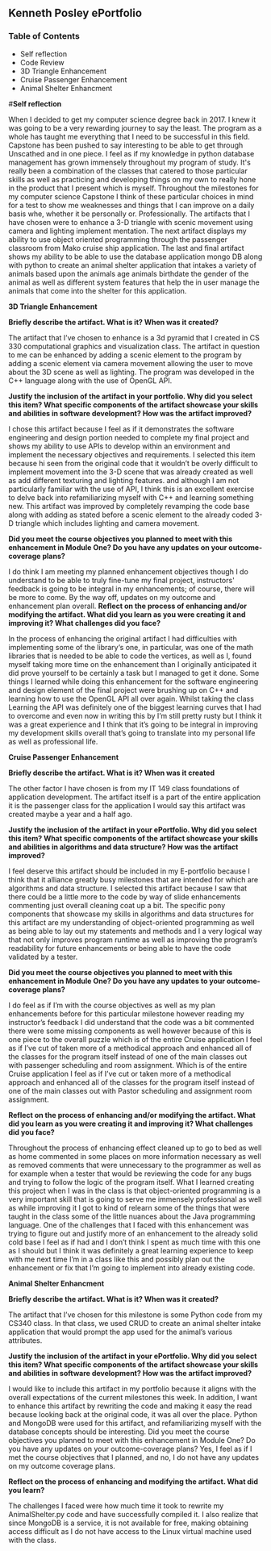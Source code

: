 ## Kenneth Posley ePortfolio

### Table of Contents

- Self reflection
- Code Review
- 3D Triangle Enhancement
- Cruise Passenger Enhancement
- Animal Shelter Enhancment

#**Self reflection**
 
 
 When I decided to get my computer science degree back in 2017. I knew it was going to be a very rewarding journey to say the least. The program as a whole has taught me everything that I need to be successful in this field. Capstone has been pushed to say interesting to be able to get through Unscathed and in one piece. I feel as if my knowledge in python database management has grown immensely throughout my program of study. It's really been a combination of the classes that catered to those particular skills as well as practicing and developing things on my own to really hone in the product that I present which is myself. Throughout the milestones for my computer science Capstone I think of these particular choices in mind for a test to show me weaknesses and things that I can improve on a daily basis whe, whether it be personally or. Professionally. The artifacts that I have chosen were to enhance a 3-D triangle with scenic movement using camera and lighting implement mentation. The next artifact displays my ability to use object oriented programming through the passenger classroom from Mako cruise ship application. The last and final artifact shows my ability to be able to use the database application mongo DB along with python to create an animal shelter application that intakes a variety of animals based upon the animals age animals birthdate the gender of the animal as well as different system features that help the in user manage the animals that come into the shelter for this application.
 
 
**3D Triangle Enhancement**


**Briefly describe the artifact. What is it? When was it created?**

The artifact that I’ve chosen to enhance is a 3d pyramid that I created in CS 330 computational graphics and visualization class. The artifact in question to me can be enhanced by adding a scenic element to the program by adding a scenic element via camera movement allowing the user to move about the 3D scene as well as lighting. The program was developed in the C++ language along with the use of OpenGL API.

**Justify the inclusion of the artifact in your portfolio. Why did you select this item? What specific components of the artifact showcase your skills and abilities in software development? How was the artifact improved?**

I chose this artifact because I feel as if it demonstrates the software engineering and design portion needed to complete my final project and shows my ability to use APIs to develop within an environment and implement the necessary objectives and requirements. I selected this item because hi seen from the original code that it wouldn’t be overly difficult to implement movement into the 3-D scene that was already created as well as add different texturing and lighting features. and although I am not particularly familiar with the use of API, I think this is an excellent exercise to delve back into refamiliarizing myself with C++ and learning something new. This artifact was improved by completely revamping the code base along with adding as stated before a scenic element to the already coded 3-D triangle which includes lighting and camera movement.
 
**Did you meet the course objectives you planned to meet with this enhancement in Module One? Do you have any updates on your outcome- coverage plans?** 

I do think I am meeting my planned enhancement objectives though I do understand to be able to truly fine-tune my final project, instructors' feedback is going to be integral in my enhancements; of course, there will be more to come. By the way off, updates on my outcome and enhancement plan overall.
**Reflect on the process of enhancing and/or modifying the artifact. What did you learn as you were creating it and improving it? What challenges did you face?**

In the process of enhancing the original artifact I had difficulties with implementing some of the library‘s one, in particular, was one of the math libraries that is needed to be able to code the vertices, as well as I, found myself taking more time on the enhancement than I originally anticipated it did prove yourself to be certainly a task but I managed to get it done. Some things I learned while doing this enhancement for the software engineering and design element of the final project were brushing up on C++ and learning how to use the OpenGL API all over again. Whilst taking the class Learning the API was definitely one of the biggest learning curves that I had to overcome and even now in writing this by I’m still pretty rusty but I think it was a great experience and I think that it’s going to be integral in improving my development skills overall that’s going to translate into my personal life as well as professional life.


**Cruise Passenger Enhancement**


**Briefly describe the artifact. What is it? When was it created**

The other factor I have chosen is from my IT 149 class foundations of application development. The artifact itself is a part of the entire application it is the passenger class for the application I would say this artifact was created maybe a year and a half ago.

**Justify the inclusion of the artifact in your ePortfolio. Why did you select this item? What specific components of the artifact showcase your skills and abilities in algorithms and data structure? How was the artifact improved?** 

I feel deserve this artifact should be included in my E-portfolio because I think that it alliance greatly busy milestones that are intended for which are algorithms and data structure. I selected this artifact because I saw that there could be a little more to the code by way of slide enhancements commenting just overall cleaning coat up a bit. The specific pony components that showcase my skills in algorithms and data structures for this artifact are my understanding of object-oriented programming as well as being able to lay out my statements and methods and I a very logical way that not only improves program runtime as well as improving the program’s readability for future enhancements or being able to have the code validated by a tester.

**Did you meet the course objectives you planned to meet with this enhancement in Module One? Do you have any updates to your outcome-coverage plans?**

I do feel as if I’m with the course objectives as well as my plan enhancements before for this particular milestone however reading my instructor’s feedback I did understand that the code was a bit commented there were some missing components as well however because of this is one piece to the overall puzzle which is of the entire Cruise application I feel as if I’ve cut of taken more of a methodical approach and enhanced all of the classes for the program itself instead of one of the main classes out with passenger scheduling and room assignment. Which is of the entire Cruise application I feel as if I’ve cut or taken more of a methodical approach and enhanced all of the classes for the program itself instead of one of the main classes out with Pastor scheduling and assignment room assignment.

**Reflect on the process of enhancing and/or modifying the artifact. What did you learn as you were creating it and improving it? What challenges did you face?**

Throughout the process of enhancing effect cleaned up to go to bed as well as home commented in some places on more information necessary as well as removed comments that were unnecessary to the programmer as well as for example when a tester that would be reviewing the code for any bugs and trying to follow the logic of the program itself. What I learned creating this project when I was in the class is that object-oriented programming is a very important skill that is going to serve me immensely professional as well as while improving it I got to kind of relearn some of the things that were taught in the class some of the little nuances about the Java programming language. One of the challenges that I faced with this enhancement was trying to figure out and justify more of an enhancement to the already solid cold base I feel as if had and I don’t think I spent as much time with this one as I should but I think it was definitely a great learning experience to keep with me next time I’m in a class like this and possibly plan out the enhancement or fix that I’m going to implement into already existing code.



**Animal Shelter Enhancment**


**Briefly describe the artifact. What is it? When was it created?**

The artifact that I’ve chosen for this milestone is some Python code from my CS340 class.
In that class, we used CRUD to create an animal shelter intake application that would prompt the app used for the animal’s various attributes.

**Justify the inclusion of the artifact in your ePortfolio. Why did you select this item? What specific components of the artifact showcase your skills and abilities in software development? How was the artifact improved?**

I would like to include this artifact in my portfolio because it aligns with the overall expectations of the current milestones this week. In addition, I want to enhance this artifact by rewriting the code and making it easy the read because looking back at the original code, it was all over the place. Python and MongoDB were used for this artifact, and refamiliarizing myself with the database concepts should be interesting. Did you meet the course objectives you planned to meet with this enhancement in Module One? Do you have any updates on your outcome-coverage plans?
Yes, I feel as if I met the course objectives that I planned, and no, I do not have any updates on my outcome coverage plans.

**Reflect on the process of enhancing and modifying the artifact. What did you learn?**

The challenges I faced were how much time it took to rewrite my AnimalShelter.py code and have successfully compiled it. I also realize that since MongoDB is a service, it is not available for
free, making obtaining access difficult as I do not have access to the Linux virtual machine used with the class.

